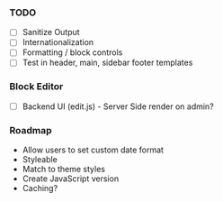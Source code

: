 ### TODO

- [ ] Sanitize Output
- [ ] Internationalization
- [ ] Formatting / block controls
- [ ] Test in header, main, sidebar footer templates

### Block Editor
- [ ] Backend UI (edit.js) - Server Side render on admin?

### Roadmap
- Allow users to set custom date format
- Styleable
- Match to theme styles
- Create JavaScript version
- Caching?